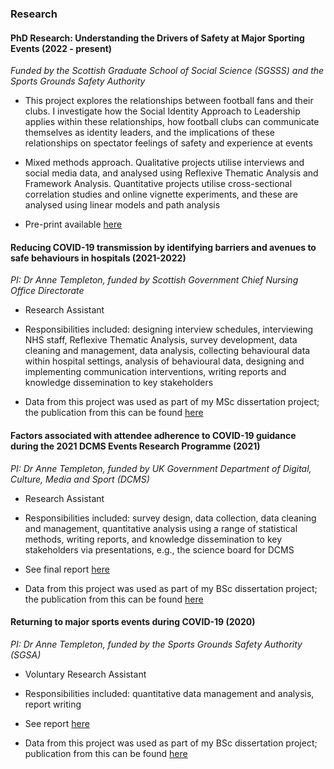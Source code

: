 ### Research

#### PhD Research: Understanding the Drivers of Safety at Major Sporting Events (2022 - present)

*Funded by the Scottish Graduate School of Social Science (SGSSS) and the Sports Grounds Safety Authority*

- This project explores the relationships between football fans and their clubs. I investigate how the Social Identity Approach to Leadership applies within these relationships, how football clubs can communicate themselves as identity leaders, and the implications of these relationships on spectator feelings of safety and experience at events

- Mixed methods approach. Qualitative projects utilise interviews and social media data, and analysed using Reflexive Thematic Analysis and Framework Analysis. Quantitative projects utilise cross-sectional correlation studies and online vignette experiments, and these are analysed using linear models and path analysis

- Pre-print available [here](https://osf.io/preprints/psyarxiv/5s92x_v1)

#### Reducing COVID-19 transmission by identifying barriers and avenues to safe behaviours in hospitals (2021-2022)

*PI: Dr Anne Templeton, funded by Scottish Government Chief Nursing Office Directorate*

- Research Assistant

- Responsibilities included: designing interview schedules, interviewing NHS staff, Reflexive Thematic Analysis, survey development, data cleaning and management, data analysis, collecting behavioural data within hospital settings, analysis of behavioural data, designing and implementing communication interventions, writing reports and knowledge dissemination to key stakeholders 

- Data from this project was used as part of my MSc dissertation project; the publication from this can be found [here](https://doi.org/10.1371/journal.pone.0293002)

#### Factors associated with attendee adherence to COVID-19 guidance during the 2021 DCMS Events Research Programme (2021)

*PI: Dr Anne Templeton, funded by UK Government Department of Digital, Culture, Media and Sport (DCMS)*

- Research Assistant 

- Responsibilities included: survey design, data collection, data cleaning and management, quantitative analysis using a range of statistical methods, writing reports, and knowledge dissemination to key stakeholders via presentations, e.g., the science board for DCMS 

- See final report [here](https://doi.org/10.13140/RG.2.2.31298.91841) 

- Data from this project was used as part of my BSc dissertation project; the publication from this can be found [here](https://doi.org/10.1111/bjso.12541)



#### Returning to major sports events during COVID-19 (2020)

*PI: Dr Anne Templeton, funded by the Sports Grounds Safety Authority (SGSA)*

-   Voluntary Research Assistant

-   Responsibilities included: quantitative data management and analysis, report writing

-   See report [here](https://sgsa.org.uk/wp-content/uploads/2020/10/Returning-to-UK-sporting-events-during-COVID-19-Analysis-of-spectator-experiences-at-pilot-events.pdf)

- Data from this project was used as part of my BSc dissertation project; publication from this can be found [here](https://doi.org/10.1111/bjso.12541)
